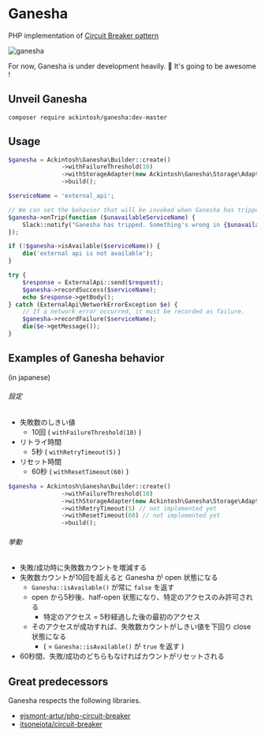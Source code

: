 # Ganesha

PHP implementation of [Circuit Breaker pattern](http://martinfowler.com/bliki/CircuitBreaker.html)

![ganesha](https://dl.dropboxusercontent.com/u/22083548/ganesha.png)

For now, Ganesha is under development heavily. :muscle:
It's going to be awesome !

## Unveil Ganesha

```
composer require ackintosh/ganesha:dev-master
```

## Usage

```php
$ganesha = Ackintosh\Ganesha\Builder::create()
               ->withFailureThreshold(10)
               ->withStorageAdapter(new Ackintosh\Ganesha\Storage\Adapter\Hash)
               ->build();

$serviceName = 'external_api';

// We can set the behavior that will be invoked when Ganesha has tripped.
$ganesha->onTrip(function ($unavailableServiceName) {
    Slack::notify("Ganesha has tripped. Something's wrong in {$unavailableServiceName} !");
});

if (!$ganesha->isAvailable($serviceName)) {
    die('external api is not available');
}

try {
    $response = ExternalApi::send($request);
    $ganesha->recordSuccess($serviceName);
    echo $response->getBody();
} catch (ExternalApi\NetworkErrorException $e) {
    // If a network error occurred, it must be recorded as failure.
    $ganesha->recordFailure($serviceName);
    die($e->getMessage());
}
```

## Examples of Ganesha behavior

(in japanese)


###### 設定

- 失敗数のしきい値
	- 10回 ( `withFailureThreshold(10)` )
- リトライ時間
	- 5秒 ( `withRetryTimeout(5)` )
- リセット時間
	- 60秒 ( `withResetTimeout(60)` )

```php
$ganesha = Ackintosh\Ganesha\Builder::create()
               ->withFailureThreshold(10)
               ->withStorageAdapter(new Ackintosh\Ganesha\Storage\Adapter\Hash)
               ->withRetryTimeout(5) // not implemented yet
               ->withResetTimeout(60) // not implemented yet
               ->build();
```

###### 挙動

- 失敗/成功時に失敗数カウントを増減する
- 失敗数カウントが10回を超えると Ganesha が open 状態になる
	- `Ganesha::isAvailable()` が常に `false` を返す
	- open から5秒後、half-open 状態になり、特定のアクセスのみ許可される
		- 特定のアクセス = 5秒経過した後の最初のアクセス
	- そのアクセスが成功すれば、失敗数カウントがしきい値を下回り close 状態になる
		- ( = `Ganesha::isAvailable()` が `true` を返す )
- 60秒間、失敗/成功のどちらもなければカウントがリセットされる


## Great predecessors

Ganesha respects the following libraries.

- [ejsmont-artur/php-circuit-breaker](https://github.com/ejsmont-artur/php-circuit-breaker)
- [itsoneiota/circuit-breaker](https://github.com/itsoneiota/circuit-breaker)


